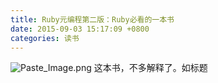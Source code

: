 ```yaml
---
title: Ruby元编程第二版：Ruby必看的一本书
date: 2015-09-03 15:17:09 +0800
categories: 读书
---
```

![Paste_Image.png](/images/698777-2a77ebed5c1e1f2d.png)
这本书，不多解释了。如标题